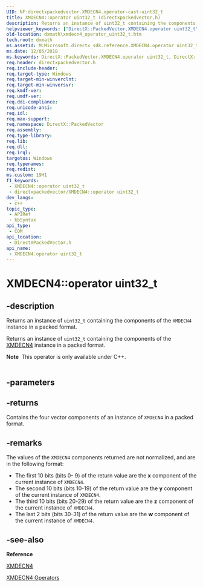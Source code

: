 ```yaml
---
UID: NF:directxpackedvector.XMDECN4.operator-cast-uint32_t
title: XMDECN4::operator uint32_t (directxpackedvector.h)
description: Returns an instance of uint32_t containing the components of the XMDECN4instance in a packed format.
helpviewer_keywords: ["DirectX::PackedVector.XMDECN4.operator uint32_t","DirectX::PackedVector::XMDECN4::operator uint32_t","XMDECN4 structure [DirectX Math Support APIs]","operator uint32_t method","XMDECN4.operator uint32_t","XMDECN4::operator uint32_t","dxmath.xmdecn4_operator_uint32_t","operator uint32_t","operator uint32_t method [DirectX Math Support APIs]","operator uint32_t method [DirectX Math Support APIs]","XMDECN4 structure"]
old-location: dxmath\xmdecn4_operator_uint32_t.htm
tech.root: dxmath
ms.assetid: M:Microsoft.directx_sdk.reference.XMDECN4.operator uint32_t
ms.date: 12/05/2018
ms.keywords: DirectX::PackedVector.XMDECN4.operator uint32_t, DirectX::PackedVector::XMDECN4::operator uint32_t, XMDECN4 structure [DirectX Math Support APIs],operator uint32_t method, XMDECN4.operator uint32_t, XMDECN4::operator uint32_t, dxmath.xmdecn4_operator_uint32_t, operator uint32_t, operator uint32_t method [DirectX Math Support APIs], operator uint32_t method [DirectX Math Support APIs],XMDECN4 structure
req.header: directxpackedvector.h
req.include-header: 
req.target-type: Windows
req.target-min-winverclnt: 
req.target-min-winversvr: 
req.kmdf-ver: 
req.umdf-ver: 
req.ddi-compliance: 
req.unicode-ansi: 
req.idl: 
req.max-support: 
req.namespace: DirectX::PackedVector
req.assembly: 
req.type-library: 
req.lib: 
req.dll: 
req.irql: 
targetos: Windows
req.typenames: 
req.redist: 
ms.custom: 19H1
f1_keywords:
 - XMDECN4::operator uint32_t
 - directxpackedvector/XMDECN4::operator uint32_t
dev_langs:
 - c++
topic_type:
 - APIRef
 - kbSyntax
api_type:
 - COM
api_location:
 - DirectXPackedVector.h
api_name:
 - XMDECN4.operator uint32_t
---
```


# XMDECN4::operator uint32_t


## -description

Returns an instance of <code>uint32_t</code> containing the components of the <code>XMDECN4</code> instance in a packed format.
    

Returns an instance of <code>uint32_t</code> containing the components of the <a href="/windows/desktop/api/directxpackedvector/ns-directxpackedvector-xmdecn4">XMDECN4</a> instance in a packed format.
<div class="alert"><b>Note</b>  This operator is only available under C++.
    </div><div> </div>

## -parameters

## -returns

Contains the four vector components of an instance of <code>XMDECN4</code> in a packed
		format.

## -remarks

The values of the <code>XMDECN4</code> components returned are not normalized, and are in
	    the following format:
	    
	

<ul>
<li>
The first 10 bits (bits 0- 9) of the return value are the <b>x</b> component of the current instance of <code>XMDECN4</code>.
		

</li>
<li>
The second 10 bits (bits 10-19) of the return value are the <b>y</b> component of the current instance of <code>XMDECN4</code>.
		

</li>
<li>
The third 10 bits (bits 20-29) of the return value are the <b>z</b> component of the current instance of <code>XMDECN4</code>.
		

</li>
<li>
The last 2 bits (bits 30-31) of the return value are the <b>w</b> component
		    of the current instance of <code>XMDECN4</code>.
		

</li>
</ul>

## -see-also

<b>Reference</b>



<a href="/windows/desktop/api/directxpackedvector/ns-directxpackedvector-xmdecn4">XMDECN4</a>



<a href="/windows/desktop/dxmath/ovw-xmdecn4-operators">XMDECN4 Operators</a>